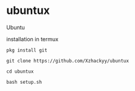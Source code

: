 # ubuntux
Ubuntu

installation in termux 

`pkg install git`

`git clone https://github.com/Xzhackyy/ubuntux`

`cd ubuntux`

`bash setup.sh`

